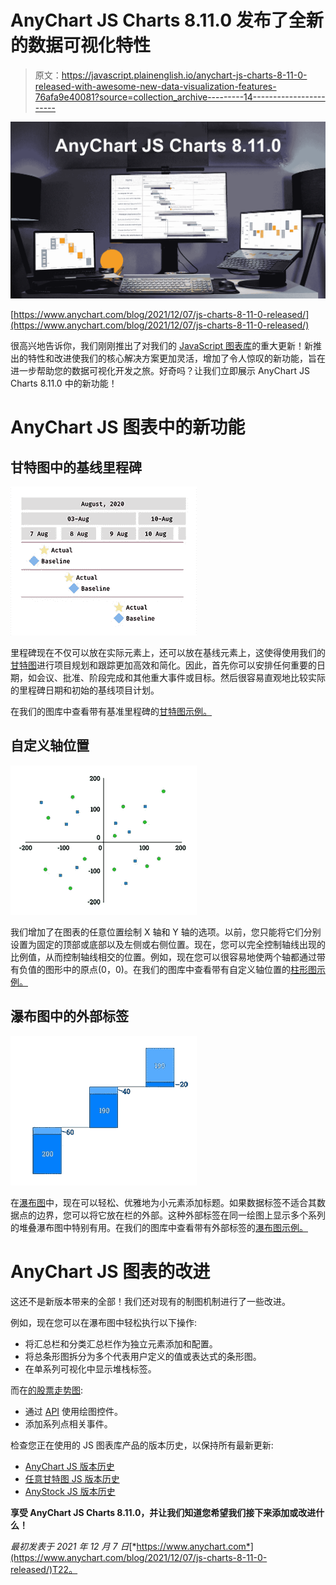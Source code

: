 # AnyChart JS Charts 8.11.0 发布了全新的数据可视化特性

> 原文：<https://javascript.plainenglish.io/anychart-js-charts-8-11-0-released-with-awesome-new-data-visualization-features-76afa9e40081?source=collection_archive---------14----------------------->

![](img/255083ea7d0d7e139ed663f0350acaec.png)

[https://www.anychart.com/blog/2021/12/07/js-charts-8-11-0-released/](https://www.anychart.com/blog/2021/12/07/js-charts-8-11-0-released/)

很高兴地告诉你，我们刚刚推出了对我们的 [JavaScript 图表库](https://www.anychart.com)的重大更新！新推出的特性和改进使我们的核心解决方案更加灵活，增加了令人惊叹的新功能，旨在进一步帮助您的数据可视化开发之旅。好奇吗？让我们立即展示 AnyChart JS Charts 8.11.0 中的新功能！

# AnyChart JS 图表中的新功能

## **甘特图中的基线里程碑**

![](img/cfd9203c622212c785623fd3a06fc1a9.png)

里程碑现在不仅可以放在实际元素上，还可以放在基线元素上，这使得使用我们的[甘特图](https://www.anychart.com/chartopedia/chart-type/waterfall-chart/)进行项目规划和跟踪更加高效和简化。因此，首先你可以安排任何重要的日期，如会议、批准、阶段完成和其他重大事件或目标。然后很容易直观地比较实际的里程碑日期和初始的基线项目计划。

在我们的图库中查看带有基准里程碑的[甘特图示例。](https://www.anychart.com/products/anygantt/gallery/Gantt_Charts/Planned-vs-Actual_Chart.php)

## **自定义轴位置**

![](img/458740151784f0678fd59ad72894d54c.png)

我们增加了在图表的任意位置绘制 X 轴和 Y 轴的选项。以前，您只能将它们分别设置为固定的顶部或底部以及左侧或右侧位置。现在，您可以完全控制轴线出现的比例值，从而控制轴线相交的位置。例如，现在您可以很容易地使两个轴都通过带有负值的图形中的原点(0，0)。在我们的图库中查看带有自定义轴位置的[柱形图示例。](https://www.anychart.com/products/anychart/gallery/Column_Charts/Column_Chart_with_Negative_Values.php)

## **瀑布图中的外部标签**

![](img/48875985ebec2b4864d0437180d6d6d2.png)

在[瀑布图](https://www.anychart.com/chartopedia/chart-type/waterfall-chart/)中，现在可以轻松、优雅地为小元素添加标题。如果数据标签不适合其数据点的边界，您可以将它放在栏的外部。这种外部标签在同一绘图上显示多个系列的堆叠瀑布图中特别有用。在我们的图库中查看带有外部标签的[瀑布图示例。](https://www.anychart.com/products/anychart/gallery/Waterfall_Charts/Income_Statement_by_Region(with_auto_positioned_labels).php)

# AnyChart JS 图表的改进

这还不是新版本带来的全部！我们还对现有的制图机制进行了一些改进。

例如，现在您可以在瀑布图中轻松执行以下操作:

*   将汇总栏和分类汇总栏作为独立元素添加和配置。
*   将总条形图拆分为多个代表用户定义的值或表达式的条形图。
*   在单系列可视化中显示堆栈标签。

而在[的股票走势图](https://www.anychart.com/chartopedia/chart-type/stock-chart/):

*   通过 [API](https://api.anychart.com/) 使用绘图控件。
*   添加系列点相关事件。

检查您正在使用的 JS 图表库产品的版本历史，以保持所有最新更新:

*   [AnyChart JS 版本历史](https://www.anychart.com/products/anychart/history/)
*   [任意甘特图 JS 版本历史](https://www.anychart.com/products/anygantt/history/)
*   [AnyStock JS 版本历史](https://www.anychart.com/products/anystock/history/)

**享受 AnyChart JS Charts 8.11.0，并让我们知道您希望我们接下来添加或改进什么！**

*最初发表于 2021 年 12 月 7 日*[*https://www.anychart.com*](https://www.anychart.com/blog/2021/12/07/js-charts-8-11-0-released/)T22。